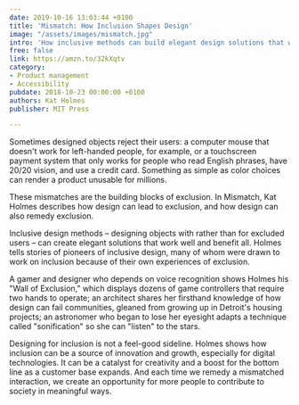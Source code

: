 ```yaml
---
date: 2019-10-16 13:03:44 +0100
title: 'Mismatch: How Inclusion Shapes Design'
image: "/assets/images/mismatch.jpg"
intro: 'How inclusive methods can build elegant design solutions that work for all. '
free: false
link: https://amzn.to/32kXqtv
category:
- Product management
- Accessibility
pubdate: 2018-10-23 00:00:00 +0100
authors: Kat Holmes
publisher: MIT Press

---
```

Sometimes designed objects reject their users: a computer mouse that doesn't work for left-handed people, for example, or a touchscreen payment system that only works for people who read English phrases, have 20/20 vision, and use a credit card. Something as simple as color choices can render a product unusable for millions. 

These mismatches are the building blocks of exclusion. In Mismatch, Kat Holmes describes how design can lead to exclusion, and how design can also remedy exclusion. 

Inclusive design methods – designing objects with rather than for excluded users – can create elegant solutions that work well and benefit all. Holmes tells stories of pioneers of inclusive design, many of whom were drawn to work on inclusion because of their own experiences of exclusion. 

A gamer and designer who depends on voice recognition shows Holmes his "Wall of Exclusion," which displays dozens of game controllers that require two hands to operate; an architect shares her firsthand knowledge of how design can fail communities, gleaned from growing up in Detroit's housing projects; an astronomer who began to lose her eyesight adapts a technique called "sonification" so she can "listen" to the stars. 

Designing for inclusion is not a feel-good sideline. Holmes shows how inclusion can be a source of innovation and growth, especially for digital technologies. It can be a catalyst for creativity and a boost for the bottom line as a customer base expands. And each time we remedy a mismatched interaction, we create an opportunity for more people to contribute to society in meaningful ways.